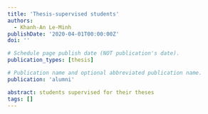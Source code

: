 ```yaml
---
title: 'Thesis-supervised students'
authors:
  - Khanh-An Le-Minh
publishDate: '2020-04-01T00:00:00Z'
doi: ''

# Schedule page publish date (NOT publication's date).
publication_types: [thesis]

# Publication name and optional abbreviated publication name.
publication: 'alumni'

abstract: students supervised for their theses
tags: []
---
```


